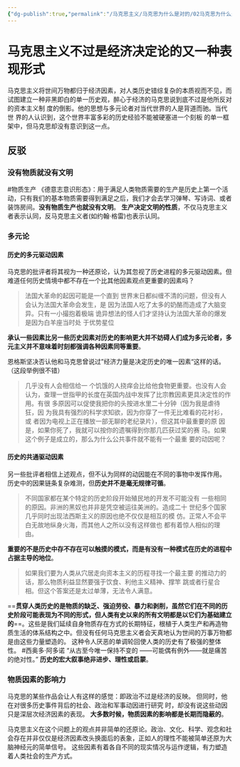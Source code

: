 ```yaml
---
{"dg-publish":true,"permalink":"/马克思主义/马克思为什么是对的/02马克思为什么是对的/","dgPassFrontmatter":true}
---
```


# 马克思主义不过是经济决定论的又一种表现形式
马克思主义将世间万物都归于经济因素，对人类历史错综复杂的本质视而不见，而试图建立一种非黑即白的单一历史观，醉⼼于经济的⻢克思说到底不过是他所反对的资本主义制 度的倒影。他的思想与多元论者对当代世界的⼈是背道⽽驰。当代世 界的⼈认识到，这个世界丰富多彩的历史经验不能被硬塞进⼀个刻板 的单⼀框架中，但⻢克思却没有意识到这⼀点。
## 反驳
### 没有物质就没有文明
#物质生产
《德意志意识形态》：用于满足人类物质需要的生产是历史上第一个活动，只有我们的基本物质需要得到满足之后，我们才会去学习弹琴、写诗词、或者装饰房间。**没有物质生产也就没有文明**。
**生产决定文明的性质**，不仅马克思主义者表示认同，反马克思主义者(如约翰·格雷)也表示认同。
### 多元论
#### 历史的多元驱动因素
马克思的批评者将其视为一种还原论，认为其忽视了历史进程的多元驱动因素。但难道任何历史情境中都不存在一个比其他因素观点更重要的因素吗？
>法国⼤⾰命的起因可能是⼀个直到 世界末⽇都纠缠不清的问题，但没有⼈会认为法国⼤⾰命会发⽣，是 因为法国⼈吃了太多的奶酪⽽造成了⼤脑变异。只有⼀⼩撮抱着极端 诡异想法的怪⼈们才坚持认为法国⼤⾰命的爆发是因为⽩⽺座当时处 于优势星位

**承认一些因素比另一些历史因素对历史的影响更大并不妨碍人们成为多元论者，多元主义并不意味着时刻都强调各种因素同等重要**。

恩格斯坚决否认他和马克思曾说过”经济力量是决定历史的唯一因素“这样的话。
（这段举例很不错）
>⼏乎没有⼈会相信给⼀ 个饥饿的⼈挠痒会⽐给他⾷物更重要。也没有⼈会认为，查理⼀世指甲的⻓度在英国内战中发挥了⽐宗教因素更具决定性的作⽤。有很 多原因可以促使我把你的头按进⽔⾥⼆⼗分钟（因为我是虐待狂，因 为我具有强烈的科学求知欲，因为你穿了⼀件⽆⽐难看的花衬衫，或 者因为电视上正在播放⼀部⽆聊的⽼纪录⽚），但这其中最重要的原 因是，如果你死了，我就可以按你的遗嘱得到你那⼏匹获过奖的赛 ⻢。如果这个例⼦是成⽴的，那么为什么公共事件就不能有⼀个最重 要的动因呢？
#### 历史的共通驱动因素
另一些批评者相信上述观点，但不认为同样的动因能在不同的事物中发挥作用。
历史中的因果链条复杂难测，但**历史并不是毫无规律可循**。
>不同国家都在某个特定的历史阶段开始殖⺠地的开发不可能没有 ⼀些相同的原因。⾮洲的⿊奴也并⾮是凭空被运往美洲的。造成⼆⼗ 世纪多个国家⼏乎同时出现法⻄斯主义的原因也绝不仅仅是相互的模 仿。正常⼈不会平⽩⽆故地纵⾝⽕海，⽽其他⼈之所以没有这样做也 都有着惊⼈相似的理由。

**重要的不是历史中存不存在可以触摸的模式，而是有没有一种模式在历史的进程中占据主导的地位**。
>如果我们要为⼈类从⽳居⾛向资本主义的历程寻找⼀个最主要 的推动⼒的话，那么物质利益显然要强于饮⾷、利他主义精神、撑竿 跳或者⾏星合相。但这个答案还是太过单薄，⽆法令⼈满意。

==**贯穿人类历史的是物质的缺乏、强迫劳役、暴力和剥削，虽然它们在不同的历史阶段可能表现为不同的形式，但人类有史以来的所有文明都是以它们为基础建立的**==。这些是我们延续自身物质存在方式的长期特征，根植于人类生产和再造物质生活的体系结构之中。但没有任何马克思主义者会天真地认为世间的万事万物都是由这些力量塑造的。
这种令人厌恶的单调轮回使人类的历史有了极强的整体性。
#西奥多·阿多诺
“从古⾄今唯⼀保持不变的 ——可能偶有例外——就是痛苦的绝对性。”
**历史的宏大叙事绝非进步、理性或启蒙**。
### 物质因素的影响力
⻢克思的某些作品会让⼈有这样的感觉：即政治不过是经济的反映。 但同时，他在对很多历史事件背后的社会、政治和军事动因进⾏研究 时，却没有说这些动因只是深层次经济因素的表现。
**大多数时候，物质因素的影响都是长期而隐蔽的**。

马克思主义在这个问题上的观点并非简单的还原论。政治、文化、科学、观念和社会存在并非仅仅是经济因素改头换面后的表象，正如人的理性不能被简单还原为大脑神经元的简单信号。
这些因素有着各自不同的现实情况与运作逻辑，有力塑造着人类社会的生产方式。

